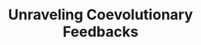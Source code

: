 ---
title: Unraveling Coevolutionary Feedbacks
blurb: "Is it possible to manipulate coevolving communities to directly test how feedback influences adaptation? Focusing on E. coli and bacteriophage for this project, we're building custom continuous culture devices that enable experiments that were previously intractable."
proj_url: "#"
image_url: "#"
image: "assets/images/flexostat.png"
current: true
---
